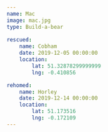 ```yaml
---
name: Mac
image: mac.jpg
type: Build-a-bear
    
rescued:
    name: Cobham
    date: 2019-12-05 00:00:00
    location:
        lat: 51.32878299999999
        lng: -0.410856

rehomed:
    name: Horley
    date: 2019-12-14 00:00:00
    location:
        lat: 51.173516
        lng: -0.172109
---
```

